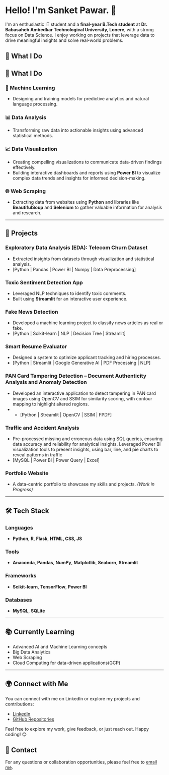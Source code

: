 # Hello! I'm Sanket Pawar. 👋

I'm an enthusiastic IT student and a **final-year B.Tech student** at **Dr. Babasaheb Ambedkar Technological University, Lonere**, with a strong focus on Data Science. I enjoy working on projects that leverage data to drive meaningful insights and solve real-world problems.

## 🚀 What I Do

## 🚀 What I Do

### 🤖 Machine Learning
- Designing and training models for predictive analytics and natural language processing.

### 📊 Data Analysis
- Transforming raw data into actionable insights using advanced statistical methods.

### 📈 Data Visualization
- Creating compelling visualizations to communicate data-driven findings effectively.
- Building interactive dashboards and reports using **Power BI** to visualize complex data trends and insights for informed decision-making.

### 🌐 Web Scraping
- Extracting data from websites using **Python** and libraries like **BeautifulSoup** and **Selenium** to gather valuable information for analysis and research.

---

## 🔭 Projects

### Exploratory Data Analysis (EDA): Telecom Churn Dataset
- Extracted insights from datasets through visualization and statistical analysis.
- [Python | Pandas | Power BI | Numpy | Data Preprocessing] 

### Toxic Sentiment Detection App
- Leveraged NLP techniques to identify toxic comments.
- Built using **Streamlit** for an interactive user experience.

### Fake News Detection
- Developed a machine learning project to classify news articles as real or fake.
- [Python | Scikit-learn | NLP | Decision Tree | Streamlit] 

### Smart Resume Evaluator
- Designed a system to optimize applicant tracking and hiring processes.
- [Python | Streamlit | Google Generative AI | PDF Processing | NLP]   

### PAN Card Tampering Detection – Document Authenticity Analysis and Anomaly Detection
- Developed an interactive application to detect tampering in PAN card images using OpenCV and SSIM for similarity 
scoring, with contour mapping to highlight altered regions.
- - [Python | Streamlit | OpenCV | SSIM | FPDF]


### Traffic and Accident Analysis 
- Pre-processed missing and erroneous data using SQL queries, ensuring data accuracy and reliability for analytical insights. 
Leveraged Power BI visualization tools to present insights, using bar, line, and pie charts to reveal patterns in traffic 
- [MySQL | Power BI | Power Query | Excel]

### Portfolio Website
- A data-centric portfolio to showcase my skills and projects. *(Work in Progress)*
---

## 🛠️ Tech Stack

### Languages
- **Python**, **R**, **Flask**, **HTML, CSS, JS**

### Tools
- **Anaconda**, **Pandas**, **NumPy**, **Matplotlib**, **Seaborn**, **Streamlit**

### Frameworks
- **Scikit-learn**, **TensorFlow**, **Power BI**

### Databases
- **MySQL**, **SQLite**

---

## 📚 Currently Learning
- Advanced AI and Machine Learning concepts
- Big Data Analytics
- Web Scraping
- Cloud Computing for data-driven applications(GCP)

---

## 🌍 Connect with Me

You can connect with me on LinkedIn or explore my projects and contributions:

- [LinkedIn](https://www.linkedin.com/in/sanket-pawar-5b6682286/)
- [GitHub Repositories](https://github.com/Sankkkett)

Feel free to explore my work, give feedback, or just reach out. Happy coding! 😊

## 📩 Contact

For any questions or collaboration opportunities, please feel free to [email me](mailto:sanket.pawar@example.com).




